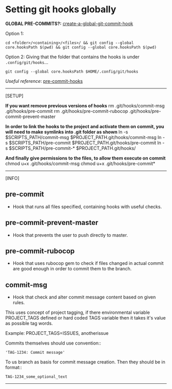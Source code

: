 # Setting git hooks globally

**GLOBAL PRE-COMMITS?:** [create-a-global-git-commit-hook](https://coderwall.com/p/jp7d5q/create-a-global-git-commit-hook)

Option 1:

    cd <folder>/<containing>/<files>/ && git config --global core.hooksPath $(pwd) && git config --global core.hooksPath $(pwd)

Option 2:
Giving that the folder that contains the hooks is under `.config/git/hooks`...

    git config --global core.hooksPath $HOME/.config/git/hooks

*Useful reference*: [pre-commit-hooks](https://coderwall.com/p/vt0lpg/pre-commit-hooks)

---

[SETUP]

**If you want remove previous versions of hooks**
    rm .git/hooks/commit-msg .git/hooks/pre-commit
    rm .git/hooks/pre-commit-rubocop .git/hooks/pre-commit-prevent-master

**In order to link the hooks to the project and activate them on commit, you will need to make symlinks into .git folder as shown**
    ln -s $SCRIPTS_PATH/commit-msg $PROJECT_PATH.git/hooks/commit-msg
    ln -s $SCRIPTS_PATH/pre-commit $PROJECT_PATH.git/hooks/pre-commit
    ln -s $SCRIPTS_PATH/pre-commit-* $PROJECT_PATH.git/hooks/

**And finally give permissions to the files, to allow them execute on commit**
    chmod u+x .git/hooks/commit-msg
    chmod u+x .git/hooks/pre-commit*

---

[INFO]

## pre-commit

- Hook that runs all files specified, containing hooks with useful checks.

## pre-commit-prevent-master

- Hook that prevents the user to push directly to master.

## pre-commit-rubocop

- Hook that uses rubocop gem to check if files changed in actual commit are good enough in order to commit them to the branch.

## commit-msg

- Hook that check and alter commit message content based on given rules.

This uses concept of project tagging, if there environmental variable
PROJECT_TAGS defined or hard coded TAGS variable then it takes
it's value as possible tag words.

Example:
    PROJECT_TAGS=ISSUES, anotherissue

Commits themselves should use convention::

    'TAG-1234: Commit message'

To us branch as basis for commit message creation.
Then they should be in format::

    TAG-1234_some_optional_text

------------------------------
